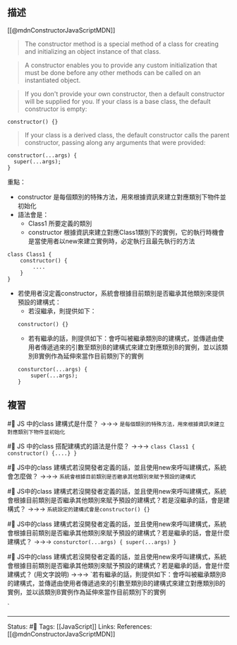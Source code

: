 ## 描述

[[@mdnConstructorJavaScriptMDN]]

> The constructor method is a special method of a class for creating and initializing an object instance of that class.

> A constructor enables you to provide any custom initialization that must be done before any other methods can be called on an instantiated object.


> If you don't provide your own constructor, then a default constructor will be supplied for you. If your class is a base class, the default constructor is empty:

```
constructor() {}
```

> If your class is a derived class, the default constructor calls the parent constructor, passing along any arguments that were provided:

```
constructor(...args) {
  super(...args);
}
```


重點：
- constructor 是每個類別的特殊方法，用來根據資訊來建立對應類別下物件並初始化
- 語法會是：
	- Class1 所要定義的類別
	- constructor 根據資訊來建立對應Class1類別下的實例，它的執行時機會是當使用者以new來建立實例時，必定執行且最先執行的方法
```
class Class1 {
	constructor() {
		....
	}
}
```

- 若使用者沒定義constructor，系統會根據目前類別是否繼承其他類別來提供預設的建構式：
	- 若沒繼承，則提供如下：
	```
	constructor() {}
	```
	- 若有繼承的話，則提供如下：會呼叫被繼承類別B的建構式，並傳遞由使用者傳遞過來的引數至類別B的建構式來建立對應類別B的實例，並以該類別B實例作為延伸來當作目前類別下的實例
	```
	consturctor(...args) {
		super(...args);
	}
	```


## 複習

#🧠 JS 中的class 建構式是什麼？ ->->-> `是每個類別的特殊方法，用來根據資訊來建立對應類別下物件並初始化`
<!--SR:!2022-11-18,28,250-->

#🧠 JS 中的class 搭配建構式的語法是什麼？ ->->-> `class Class1 { constructor() {....} }`
<!--SR:!2023-02-02,75,250-->


#🧠 JS中的class 建構式若沒開發者定義的話，並且使用new來呼叫建構式，系統會怎麼做？ ->->-> `系統會根據目前類別是否繼承其他類別來賦予預設的建構式`
<!--SR:!2022-11-18,28,250-->

#🧠 JS中的class 建構式若沒開發者定義的話，並且使用new來呼叫建構式，系統會根據目前類別是否繼承其他類別來賦予預設的建構式？若是沒繼承的話，會是建構式？ ->->-> `系統設定的建構式會是constructor() {}`
<!--SR:!2022-11-18,28,250-->


#🧠 JS中的class 建構式若沒開發者定義的話，並且使用new來呼叫建構式，系統會根據目前類別是否繼承其他類別來賦予預設的建構式？若是繼承的話，會是什麼建構式？ ->->-> `consturctor(...args) { super(...args) }`
<!--SR:!2022-11-18,28,250-->


#🧠 JS中的class 建構式若沒開發者定義的話，並且使用new來呼叫建構式，系統會根據目前類別是否繼承其他類別來賦予預設的建構式？若是繼承的話，會是什麼建構式？ (用文字說明) ->->-> `若有繼承的話，則提供如下：會呼叫被繼承類別B的建構式，並傳遞由使用者傳遞過來的引數至類別B的建構式來建立對應類別B的實例，並以該類別B實例作為延伸來當作目前類別下的實例
<!--SR:!2023-01-27,71,250-->
`


---
Status: #🌱 
Tags:
[[JavaScript]]
Links:
References:
[[@mdnConstructorJavaScriptMDN]]
